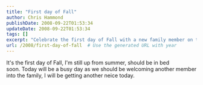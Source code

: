 ```yaml
---
title: "First day of Fall"
author: Chris Hammond
publishDate: 2008-09-22T01:53:34
updateDate: 2008-09-22T01:53:34
tags: []
excerpt: "Celebrate the first day of Fall with a new family member on the way! 🌿✨ Exciting times ahead as we welcome another niece into the family."
url: /2008/first-day-of-fall  # Use the generated URL with year
---
```

<p>It's the first day of Fall, I'm still up from&#160;summer, should be in bed soon.&#160;Today will be a busy day as we should be welcoming another member into the family, I will be getting another neice today.</p>

